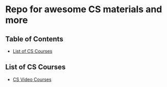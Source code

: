 <h1>Repo for awesome CS materials and more</h1>

## Table of Contents

- [List of CS Courses](#list-of-cs-courses)

## List of CS Courses
- [CS Video Courses](https://github.com/Developer-Y/cs-video-courses)
